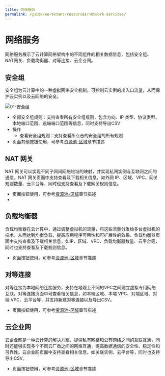 ```yaml
---
title: 网络服务
permalink: /guide/ee-tenant/resources/network-services/
---
```


# 网络服务

网络服务展示了云计算网络架构中的不同组件的相关数据信息，包括安全组、NAT网关、负载均衡器、对等连接、云企业网。

## 安全组

安全组为云计算中的一种虚拟网络安全机制，可控制云实例的出入口流量，从而保护云实例以及云网络的安全。

![01-安全组](https://yunshan-guangzhou.oss-cn-beijing.aliyuncs.com/pub/pic/202304266448d05507924.png)

- 全部安全组规则：支持查看所有安全组规则，包含方向、IP 类型、协议类型、本地端口范围、远端端口范围等信息，同时支持导出CSV
- 操作
  - 查看安全组规则：支持查看所点击的安全组的所有规则
- 页面其他按钮使用，可参考[资源池-区域](./network-resources/)章节描述

## NAT 网关

NAT 网关可以实现不同子网间网络地址的映射，并实现私网实例与互联网之间的通信。NAT 网关页面中支持查看及下载相关信息，如外网 IP、区域、VPC、网关规则数量、云平台等，同时也支持查看及下载网关规则信息。

- 页面按钮使用，可参考[资源池-区域](./network-resources/)章节描述
- 
## 负载均衡器

负载均衡器在云计算中，通过调整虚拟机的流量，将这些流量分发给多台虚拟机的技术，从而达到均衡负载，提高应用程序可用性和可扩展性的效果。负载均衡器页面中支持查看及下载相关信息，如IP、区域、VPC、负载均衡器数量、云平台等，同时也支持查看及下载规则信息。

- 页面按钮使用，可参考[资源池-区域](./network-resources/)章节描述

## 对等连接

对等连接为本地网络连接服务，支持在地理上不同的VPC之间建立虚拟专用网络互联。对等连接页面中可查看相关信息，如本端区域、本端 VPC、对端区域、对端 VPC、云平台等，并支持新建对等连接以及导出CSV。

- 页面按钮使用，可参考[资源池-区域](./network-resources/)章节描述
  
## 云企业网

云企业网是一种云计算的解决方案，提供私有网络和公有网络之间的互联互通，同时还能够实现多个不同云厂商之间的网络互通，提高数据通信的安全性、稳定性和可靠性。云企业网页面中支持查看相关信息，如关联实例、云平台等，同时也支持导出CSV。

- 页面按钮使用，可参考[资源池-区域](./network-resources/)章节描述